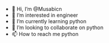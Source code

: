 - 👋 Hi, I’m @Musabicn
- 👀 I’m interested in engineer
- 🌱 I’m currently learning python 
- 💞️ I’m looking to collaborate on python
- 📫 How to reach me python

<!---
Musabicn/Musabicn is a ✨ special ✨ repository because its `README.md` (this file) appears on your GitHub profile.
You can click the Preview link to take a look at your changes.
--->
